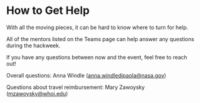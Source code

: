 # How to Get Help

With all the moving pieces, it can be hard to know where to turn for help.

All of the mentors listed on the Teams page can help answer any questions during the hackweek. 

If you have any questions between now and the event, feel free to reach out!

Overall questions: Anna Windle (anna.windledipaola@nasa.gov)

Questions about travel reimbursement: Mary Zawoysky (mzawoysky@whoi.edu)

